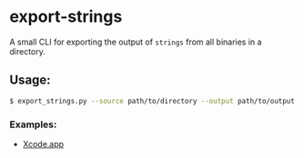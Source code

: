 # export-strings

A small CLI for exporting the output of `strings` from all binaries in a
directory.

## Usage:

```bash
$ export_strings.py --source path/to/directory --output path/to/output
```

### Examples:

- [Xcode.app](https://github.com/keith/Xcode.app-strings)
